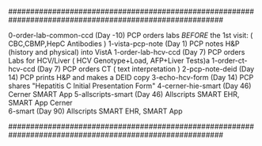 #########################################################################################################

0-order-lab-common-ccd	(Day -10) PCP orders labs *BEFORE* the 1st visit: ( CBC,CBMP,HepC Antibodies )
1-vista-pcp-note	(Day   1) PCP notes  H&P (history and physical) into VistA
1-order-lab-hcv-ccd	(Day   7) PCP orders Labs for HCV/Liver ( HCV Genotype+Load, AFP+Liver Tests)a
1-order-ct-hcv-ccd	(Day   7) PCP orders CT ( text interpretation ) 
2-pcp-note-deid		(Day  14) PCP prints H&P and makes a DEID copy
3-echo-hcv-form		(Day  14) PCP shares "Hepatitis C Initial Presentation Form"
4-cerner-hie-smart 	(Day  46) Cerner SMART App 
5-allscripts-smart	(Day  46) Allscripts SMART EHR, SMART App Cerner  
6-smart			(Day  90) Allscripts SMART EHR, SMART App

#########################################################################################################
